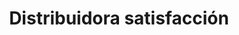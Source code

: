 ---
title: "Distribuidora satisfacción"
url: /puerto-la-cruz/distribuidora-satisfaccion/
shop: Lebensmittel
---